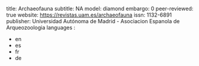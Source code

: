 title: Archaeofauna
subtitle: NA
model: diamond
embargo: 0
peer-reviewed: true
website: https://revistas.uam.es/archaeofauna
issn: 1132-6891
publisher: Universidad Autónoma de Madrid - Asociacion Espanola de Arqueozoologia
languages : 
-  en
-  es
-  fr
-  de
